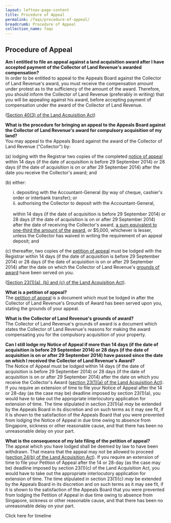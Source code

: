 ```yaml
---
layout: leftnav-page-content
title: Procedure of Appeal
permalink: /faqs/procedure-of-appeal/
breadcrumb: Procedure of Appeal
collection_name: faqs
---
```


Procedure of Appeal
---

**Am I entitled to file an appeal against a land acquisition award after I have accepted payment of the Collector of Land Revenue's awarded compensation?** 
<br>
In order to be entitled to appeal to the Appeals Board against the Collector of Land Revenue's award, you must receive the compensation amount under protest as to the sufficiency of the amount of the award.  Therefore, you should inform the Collector of Land Revenue (preferably in writing) that you will be appealing against his award, before accepting payment of compensation under the award of the Collector of Land Revenue. <br> 

([Section 40(3) of the Land Acquisition Act](https://sso.agc.gov.sg/Act/LAA1966?ProvIds=pr40-#pr40-)) <br>

**What is the procedure for bringing an appeal to the Appeals Board against the Collector of Land Revenue's award for compulsory acquisition of my land?** 
<br>
You may appeal to the Appeals Board against the award of the Collector of Land Revenue ("Collector") by: <br> 

(a)   lodging with the Registrar two copies of the completed [notice of appeal](/files/Form-NOA.pdf/) within 14 days (if the date of acquisition is before 29 September 2014) or 28 days (if the date of acquisition is on or after 29 September 2014) after the date you receive the Collector's award; and <br>

(b)   either: 
<br> 
<ol>
  
 i.   depositing with the Accountant-General (by way of cheque, cashier's order or interbank transfer); or 
<br>
 ii.   authorising the Collector to deposit with the Accountant-General, <br> 
<br>
    within 14 days (if the date of acquisition is before 29 September 2014) or 28 days (if the date of acquisition is on or after 29 September 2014) after the date of receiving the Collector's award, [a sum equivalent to one-third the amount of the](/files/FAQ-Q9.pdf/) <u>award</u>, or $5,000, whichever is lesser, unless the Collector has waived in writing the requirement of an appeal deposit; and
</ol>

       

(c)   thereafter, two copies of the [petition of appeal](/files/FAQ-Q4.pdf/) must be lodged with the Registrar within 14 days (if the date of acquisition is before 29 September 2014) or 28 days (if the date of acquisition is on or after 29 September 2014) after the date on which the Collector of Land Revenue's [grounds of award](/files/FAQ-Q5.pdf/) have been served on you. <br>

([Section 23(1)(a), (b) and (c) of the Land Acquisition Act](https://sso.agc.gov.sg/Act/LAA1966?ProvIds=pr23-#pr23-)). <br>

**What is a petition of appeal?** 
<br>
The [petition of appeal](/files/Form-PoA-lpl-2Sep09.pdf/) is a document which must be lodged in after the Collector of Land Revenue's Grounds of Award has been served upon you, stating the grounds of your appeal.<br>

**What is the Collector of Land Revenue's grounds of award?** 
<br>
The Collector of Land Revenue's grounds of award is a document which states the Collector of Land Revenue's reasons for making the award compensating you for the compulsory acquisition of your property. <br>

**Can I still lodge my Notice of Appeal if more than 14 days (if the date of acquisition is before 29 September 2014) or 28 days (if the date of acquisition is on or after 29 September 2014) have passed since the date on which I received the Collector of Land Revenue's Award?**
<br>
The Notice of Appeal must be lodged within 14 days (if the date of acquisition is before 29 September 2014) or 28 days (if the date of acquisition is on or after 29 September 2014) after the date on which you receive the Collector's Award ([section 23(1)(a) of the Land Acquisition Act](https://sso.agc.gov.sg/Act/LAA1966?ProvIds=pr23-#pr23-)).  If you require an extension of time to file your Notice of Appeal after the 14 or 28-day (as the case may be) deadline imposed by section 23(1)(a), you would have to take out the appropriate interlocutory application for extension of time.  The time stipulated in section 23(1)(a) *may* be extended by the Appeals Board in its discretion and on such terms as it may see fit, if it is shown to the satisfaction of the Appeals Board that you were prevented from lodging the Notice of Appeal in due time owing to absence from Singapore, sickness or other reasonable cause, and that there has been no unreasonable delay on your part. <br>

**What is the consequence of my late filing of the petition of appeal?**
<br>
The appeal which you have lodged shall be deemed by law to have been withdrawn. That means that the appeal may not be allowed to proceed ([section 24(b) of the Land Acquisition Act](https://sso.agc.gov.sg/Act/LAA1966?ProvIds=pr24-#pr24-)). If you require an extension of time to file your Petition of Appeal after the 14 or 28-day (as the case may be) deadline imposed by section 23(1)(c) of the Land Acquisition Act, you would have to take out the appropriate interlocutory application for extension of time. The time stipulated in section 23(1)(c) *may* be extended by the Appeals Board in its discretion and on such terms as it may see fit, if it is shown to the satisfaction of the Appeals Board that you were prevented from lodging the Petition of Appeal in due time owing to absence from Singapore, sickness or other reasonable cause, and that there has been no unreasonable delay on your part. <br>

Click here for timeline 

